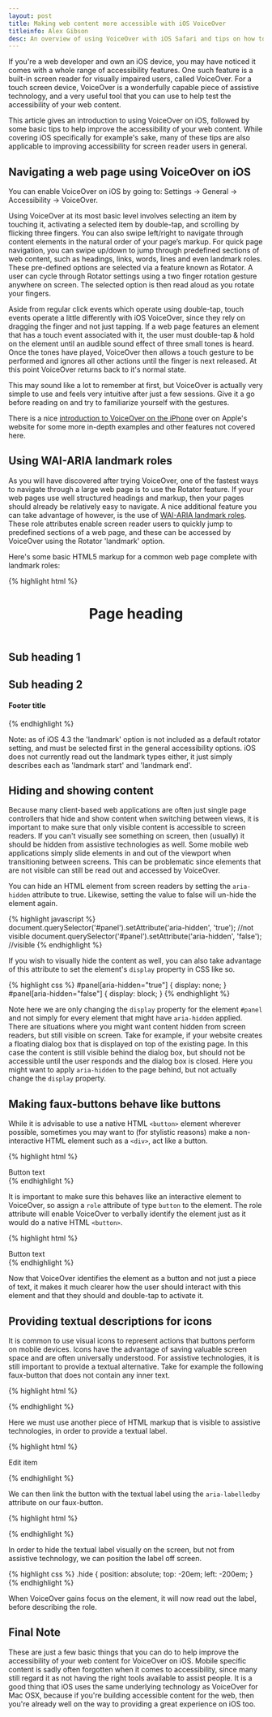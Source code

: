 ```yaml
---
layout: post
title: Making web content more accessible with iOS VoiceOver
titleinfo: Alex Gibson
desc: An overview of using VoiceOver with iOS Safari and tips on how to make your web content more accessible
---
```


If you're a web developer and own an iOS device, you may have noticed it comes with a whole range of accessibility features. One such feature is a built-in screen reader for visually impaired users, called VoiceOver. For a touch screen device, VoiceOver is a wonderfully capable piece of assistive technology, and a very useful tool that you can use to help test the accessibility of your web content.

This article gives an introduction to using VoiceOver on iOS, followed by some basic tips to help improve the accessibility of your web content. While covering iOS specifically for example's sake, many of these tips are also applicable to improving accessibility for screen reader users in general.

Navigating a web page using VoiceOver on iOS
--------------------------------------------

You can enable VoiceOver on iOS by going to: Settings -> General -> Accessibility -> VoiceOver.

Using VoiceOver at its most basic level involves selecting an item by touching it, activating a selected item by double-tap, and scrolling by flicking three fingers. You can also swipe left/right to navigate through content elements in the natural order of your page’s markup. For quick page navigation, you can swipe up/down to jump through predefined sections of web content, such as headings, links, words, lines and even landmark roles. These pre-defined options are selected via a feature known as Rotator. A user can cycle through Rotator settings using a two finger rotation gesture anywhere on screen. The selected option is then read aloud as you rotate your fingers.

Aside from regular click events which operate using double-tap, touch events operate a little differently with iOS VoiceOver, since they rely on dragging the finger and not just tapping. If a web page features an element that has a touch event associated with it, the user must double-tap & hold on the element until an audible sound effect of three small tones is heard. Once the tones have played, VoiceOver then allows a touch gesture to be performed and ignores all other actions until the finger is next released. At this point VoiceOver returns back to it's normal state.

This may sound like a lot to remember at first, but VoiceOver is actually very simple to use and feels very intuitive after just a few sessions. Give it a go before reading on and try to familiarize yourself with the gestures.

There is a nice [introduction to VoiceOver on the iPhone](http://www.apple.com/accessibility/iphone/vision.html) over on Apple's website for some more in-depth examples and other features not covered here.

Using WAI-ARIA landmark roles
-----------------------------

As you will have discovered after trying VoiceOver, one of the fastest ways to navigate through a large web page is to use the Rotator feature. If your web pages use well structured headings and markup, then your pages should already be relatively easy to navigate. A nice additional feature you can take advantage of however, is the use of [WAI-ARIA landmark roles](http://www.w3.org/WAI/PF/aria-practices/). These role attributes enable screen reader users to quickly jump to predefined sections of a web page, and these can be accessed by VoiceOver using the Rotator 'landmark' option.

Here's some basic HTML5 markup for a common web page complete with landmark roles:

{% highlight html %}
<header role="banner">
    <h1>Page heading</h1>
</header>

<div role="main">
    <section role="region">
        <h2>Sub heading 1</h2>
     </section>
    <section role="region">
        <h2>Sub heading 2</h2>
    </section>
</div>

<footer role="contentinfo">
     <h4>Footer title</h4>
</footer>
{% endhighlight %}

Note: as of iOS 4.3 the 'landmark' option is not included as a default rotator setting, and must be selected first in the general accessibility options. iOS does not currently read out the landmark types either, it just simply describes each as 'landmark start' and 'landmark end'.

Hiding and showing content
--------------------------

Because many client-based web applications are often just single page controllers that hide and show content when switching between views, it is important to make sure that only visible content is accessible to screen readers. If you can't visually see something on screen, then (usually) it should be hidden from assistive technologies as well. Some mobile web applications simply slide elements in and out of the viewport when transitioning between screens. This can be problematic since elements that are not visible can still be read out and accessed by VoiceOver.

You can hide an HTML element from screen readers by setting the `aria-hidden` attribute to true. Likewise, setting the value to false will un-hide the element again.

{% highlight javascript %}
document.querySelector('#panel').setAttribute('aria-hidden', 'true'); //not visible
document.querySelector('#panel').setAttribute('aria-hidden', 'false'); //visible
{% endhighlight %}

If you wish to visually hide the content as well, you can also take advantage of this attribute to set the element's `display` property in CSS like so.

{% highlight css %}
#panel[aria-hidden="true"] { display: none; }
#panel[aria-hidden="false"] { display: block; }
{% endhighlight %}

Note here we are only changing the `display` property for the element `#panel` and not simply for every element that might have `aria-hidden` applied. There are situations where you might want content hidden from screen readers, but still visible on screen. Take for example, if your website creates a floating dialog box that is displayed on top of the existing page. In this case the content is still visible behind the dialog box, but should not be accessible until the user responds and the dialog box is closed. Here you might want to apply `aria-hidden` to the page behind, but not actually change the `display` property.

Making faux-buttons behave like buttons
---------------------------------------

While it is advisable to use a native HTML `<button>` element wherever possible, sometimes you may want to (for stylistic reasons) make a non-interactive HTML element such as a `<div>`, act like a button.

{% highlight html %}
<div id="my-button">Button text</div>
{% endhighlight %}

It is important to make sure this behaves like an interactive element to VoiceOver, so assign a `role` attribute of type `button` to the element. The role attribute will enable VoiceOver to verbally identify the element just as it would do a native HTML `<button>`.

{% highlight html %}
<div id="my-button" role="button">Button text</div>
{% endhighlight %}

Now that VoiceOver identifies the element as a button and not just a piece of text, it makes it much clearer how the user should interact with this element and that they should and double-tap to activate it.

Providing textual descriptions for icons
----------------------------------------

It is common to use visual icons to represent actions that buttons perform on mobile devices. Icons have the advantage of saving valuable screen space and are often universally understood. For assistive technologies, it is still important to provide a textual alternative. Take for example the following faux-button that does not contain any inner text.

{% highlight html %}
<div id="edit-button" role="button"></div>
{% endhighlight %}

Here we must use another piece of HTML markup that is visible to assistive technologies, in order to provide a textual label.

{% highlight html %}
<p class="hide" id="edit-label">Edit item</p>
{% endhighlight %}

We can then link the button with the textual label using the `aria-labelledby` attribute on our faux-button.

{% highlight html %}
<div id="edit-button" role="button" aria-labelledby="edit-label"></div>
{% endhighlight %}

In order to hide the textual label visually on the screen, but not from assistive technology, we can position the label off screen.

{% highlight css %}
.hide {
	position: absolute;
	top: -20em;
	left: -200em;
}
{% endhighlight %}

When VoiceOver gains focus on the element, it will now read out the label, before describing the role.

Final Note
----------

These are just a few basic things that you can do to help improve the accessibility of your web content for VoiceOver on iOS. Mobile specific content is sadly often forgotten when it comes to accessibility, since many still regard it as not having the right tools available to assist people. It is a good thing that iOS uses the same underlying technology as VoiceOver for Mac OSX, because if you're building accessible content for the web, then you're already well on the way to providing a great experience on iOS too.